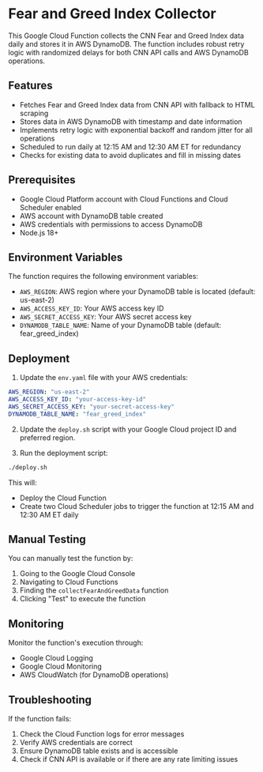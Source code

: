 # Fear and Greed Index Collector

This Google Cloud Function collects the CNN Fear and Greed Index data daily and stores it in AWS DynamoDB. The function includes robust retry logic with randomized delays for both CNN API calls and AWS DynamoDB operations.

## Features

- Fetches Fear and Greed Index data from CNN API with fallback to HTML scraping
- Stores data in AWS DynamoDB with timestamp and date information
- Implements retry logic with exponential backoff and random jitter for all operations
- Scheduled to run daily at 12:15 AM and 12:30 AM ET for redundancy
- Checks for existing data to avoid duplicates and fill in missing dates

## Prerequisites

- Google Cloud Platform account with Cloud Functions and Cloud Scheduler enabled
- AWS account with DynamoDB table created
- AWS credentials with permissions to access DynamoDB
- Node.js 18+

## Environment Variables

The function requires the following environment variables:

- `AWS_REGION`: AWS region where your DynamoDB table is located (default: us-east-2)
- `AWS_ACCESS_KEY_ID`: Your AWS access key ID
- `AWS_SECRET_ACCESS_KEY`: Your AWS secret access key
- `DYNAMODB_TABLE_NAME`: Name of your DynamoDB table (default: fear_greed_index)

## Deployment

1. Update the `env.yaml` file with your AWS credentials:

```yaml
AWS_REGION: "us-east-2"
AWS_ACCESS_KEY_ID: "your-access-key-id"
AWS_SECRET_ACCESS_KEY: "your-secret-access-key"
DYNAMODB_TABLE_NAME: "fear_greed_index"
```

2. Update the `deploy.sh` script with your Google Cloud project ID and preferred region.

3. Run the deployment script:

```bash
./deploy.sh
```

This will:
- Deploy the Cloud Function
- Create two Cloud Scheduler jobs to trigger the function at 12:15 AM and 12:30 AM ET daily

## Manual Testing

You can manually test the function by:

1. Going to the Google Cloud Console
2. Navigating to Cloud Functions
3. Finding the `collectFearAndGreedData` function
4. Clicking "Test" to execute the function

## Monitoring

Monitor the function's execution through:
- Google Cloud Logging
- Google Cloud Monitoring
- AWS CloudWatch (for DynamoDB operations)

## Troubleshooting

If the function fails:
1. Check the Cloud Function logs for error messages
2. Verify AWS credentials are correct
3. Ensure DynamoDB table exists and is accessible
4. Check if CNN API is available or if there are any rate limiting issues
